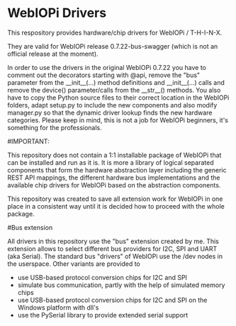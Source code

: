 # WebIOPi Drivers

This respository provides hardware/chip drivers for WebIOPi / T-H-I-N-X.

They are valid for WebIOPi release 0.7.22-bus-swagger (which is not an official release at the moment).

In order to use the drivers in the original WebIOPi 0.7.22 you have to comment out the decorators starting with @api, remove the "bus" parameter from the \_\_init\_\_(...) method definitions and \_\_init\_\_(...) calls and remove the device() parameter/calls from the \_\_str\_\_() methods. You also have to copy the Python source files to their correct location in the WebIOPi folders, adapt setup.py to include the new components and also modify manager.py so that the dynamic driver lookup finds the new hardware categories. Please keep in mind, this is not a job for WebIOPi beginners, it's something for the professionals.

#IMPORTANT:

This repository does not contain a 1:1 installable package of WebIOPi that can be installed and run as it is. It is more a library of logical separated components that form the hardware abstraction layer including the generic REST API mappings, the different hardware bus implementations and the available chip drivers for WebIOPi based on the abstraction components.

This repository was created to save all extension work for WebIOPi in one place in a consistent way until it is decided how to proceed with the whole package.

#Bus extension

All drivers in this repository use the "bus" extension created by me. This extension allows to select different bus providers for I2C, SPI and UART (aka Serial). The standard bus "drivers" of WebIOPi use the /dev nodes in the userspace. Other variants are provided to
- use USB-based protocol conversion chips for I2C and SPI
- simulate bus communication, partly with the help of simulated memory chips
- use USB-based protocol conversion chips for I2C and SPI on the Windows platform with dll's
- use the PySerial library to provide extended serial support
